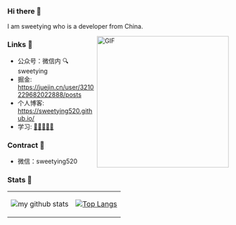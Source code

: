 ### Hi there 👋
    
I am sweetying who is a developer from China. 


<img align="right" alt="GIF" src="https://media.giphy.com/media/SWoSkN6DxTszqIKEqv/giphy.gif" height="300" />


### Links 📌

- 公众号：微信内 🔍 sweetying
- 掘金: https://juejin.cn/user/3210229682022888/posts
- 个人博客: https://sweetying520.github.io/
- 学习: [🌟🌟🌟🌟🌟 ](https://github.com/sweetying520/Erdai-Android-Notebook)


### Contract :name_badge:

- 微信：sweetying520


### Stats 🌱

<table cellspacing="0" cellpadding="0" style="border: none">
  <tr>
    <td>
      
![my github stats](https://github-readme-stats.vercel.app/api?username=sweetying520&show_icons=true&theme=radical&hide_border=true&hide=contribs,prs)
    </td>
    <td>
      
[![Top Langs](https://github-readme-stats.vercel.app/api/top-langs/?username=sweetying520&layout=compact)](https://github.com/anuraghazra/github-readme-stats)  
    </td>
    </tr> 
